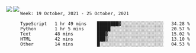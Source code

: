 <a href="https://github.com/anuraghazra/github-readme-stats">
  <img align="left" src="https://github-readme-stats.vercel.app/api?username=Tanesan&count_private=true&show_icons=true" />
</a>
<a href="https://github.com/anuraghazra/github-readme-stats">
  <img align="left" src="https://github-readme-stats.vercel.app/api/top-langs/?username=Tanesan" />
</a>

<!--START_SECTION:waka-->
```text
Week: 19 October, 2021 - 25 October, 2021

TypeScript   1 hr 49 mins    ████████▓░░░░░░░░░░░░░░░░   34.28 % 
Python       1 hr 5 mins     █████░░░░░░░░░░░░░░░░░░░░   20.57 % 
Text         48 mins         ███▓░░░░░░░░░░░░░░░░░░░░░   15.02 % 
HTML         42 mins         ███▒░░░░░░░░░░░░░░░░░░░░░   13.10 % 
Other        14 mins         █░░░░░░░░░░░░░░░░░░░░░░░░   04.53 % 
```
<!--END_SECTION:waka-->
